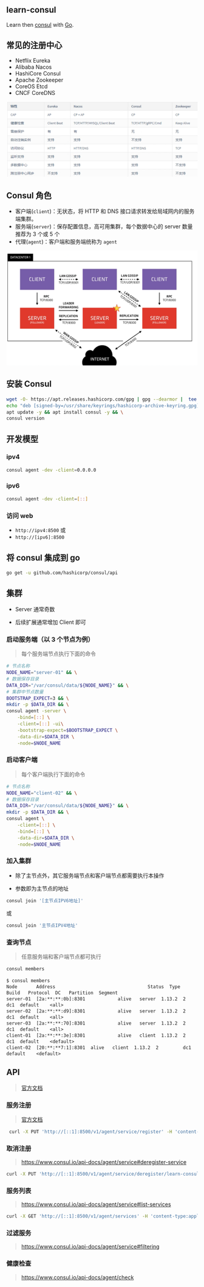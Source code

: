 ## learn-consul

Learn then [consul](https://www.consul.io/) with [Go](https://go.dev).

## 常见的注册中心

- Netflix Eureka
- Alibaba Nacos
- HashiCore Consul
- Apache Zookeeper
- CoreOS Etcd
- CNCF CoreDNS

![常见的注册中心对比](assets/20221004_141743_image.png)

## Consul 角色

- 客户端(`client`)：无状态，将 HTTP 和 DNS 接口请求转发给局域网内的服务端集群。
- 服务端(`server`)：保存配置信息，高可用集群，每个数据中心的 server 数量推荐为 3 个或 5 个
- 代理(`agent`)：客户端和服务端统称为 `agent`

![](assets/20221004_143241_image.png)

## 安装 Consul

```bash
wget -O- https://apt.releases.hashicorp.com/gpg | gpg --dearmor |  tee /usr/share/keyrings/hashicorp-archive-keyring.gpg && \
echo "deb [signed-by=/usr/share/keyrings/hashicorp-archive-keyring.gpg] https://apt.releases.hashicorp.com $(lsb_release -cs) main" | tee /etc/apt/sources.list.d/hashicorp.list && \
apt update -y && apt install consul -y && \
consul version
```

## 开发模型

### ipv4

```bash
consul agent -dev -client=0.0.0.0
```

### ipv6

```bash
consul agent -dev -client=[::]
```

### 访问 web

- `http://ipv4:8500` 或
- `http://[ipv6]:8500`

## 将 consul 集成到 go

```bash
go get -u github.com/hashicorp/consul/api
```

## 集群

- Server 通常奇数

- 后续扩展通常增加 Client 即可

### 启动服务端（以 3 个节点为例）

> 每个服务端节点执行下面的命令

```bash
# 节点名称
NODE_NAME="server-01" && \
# 数据保存目录
DATA_DIR="/var/consul/data/${NODE_NAME}" && \
# 集群中节点数量
BOOTSTRAP_EXPECT=3 && \
mkdir -p $DATA_DIR && \
consul agent -server \
	-bind=[::] \
	-client=[::] -ui\
	-bootstrap-expect=$BOOTSTRAP_EXPECT \
	-data-dir=$DATA_DIR \
	-node=$NODE_NAME
```

### 启动客户端

> 每个客户端执行下面的命令

```bash
# 节点名称
NODE_NAME="client-02" && \
# 数据保存目录
DATA_DIR="/var/consul/data/${NODE_NAME}" && \
mkdir -p $DATA_DIR && \
consul agent \
	-client=[::] \
	-bind=[::] \
	-data-dir=$DATA_DIR \
	-node=$NODE_NAME
```

### 加入集群

- 除了主节点外，其它服务端节点和客户端节点都需要执行本操作

- 参数即为主节点的地址

```bash
consul join '[主节点IPV6地址]'
```

或

```bash
consul join '主节点IPV4地址'
```

### 查询节点

> 任意服务端和客户端节点都可执行

```bash
consul members
```

```
$ consul members
Node       Address                                  Status  Type    Build   Protocol  DC   Partition  Segment
server-01  [2a:**:**:0b]:8301            alive   server  1.13.2  2         dc1  default    <all>
server-02  [2a:**:**:d9]:8301            alive   server  1.13.2  2         dc1  default    <all>
server-03  [2a:**:**:70]:8301            alive   server  1.13.2  2         dc1  default    <all>
client-01  [2a:**:**:3e]:8301            alive   client  1.13.2  2         dc1  default    <default>
client-02  [20:**:**7:1]:8301  alive   client  1.13.2  2         dc1  default    <default>
```

## API

> [官方文档](https://www.consul.io/api-docs)

### 服务注册

> [官方文档](https://www.consul.io/api-docs/agent/service#register-service)

```bash
 curl -X PUT 'http://[::1]:8500/v1/agent/service/register' -H 'content-type:application/json' -d '{"Name":"learn-consul-1","ID":"learn-consul-1","Address":"[20:*:01]","Port":54321}'
```

### 取消注册

> https://www.consul.io/api-docs/agent/service#deregister-service

```bash
curl -X PUT 'http://[::1]:8500/v1/agent/service/deregister/learn-consul-1' -H 'content-type:application/json'
```

### 服务列表

> https://www.consul.io/api-docs/agent/service#list-services

```bash
curl -X GET 'http://[::1]:8500/v1/agent/services' -H 'content-type:application/json'
```

### 过滤服务

> https://www.consul.io/api-docs/agent/service#filtering

### 健康检查

> https://www.consul.io/api-docs/agent/check
